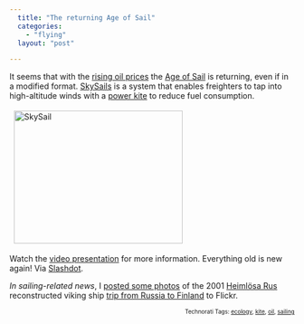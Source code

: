 ```yaml
---
  title: "The returning Age of Sail"
  categories: 
    - "flying"
  layout: "post"

---
```

It seems that with the <a href="http://en.wikipedia.org/wiki/Peak_oil">rising oil prices</a> the <a href="http://en.wikipedia.org/wiki/Age_of_Sail">Age of Sail</a> is returning, even if in a modified format. <a href="http://www.skysails.info/index.php?L=1">SkySails</a> is a system that enables freighters to tap into high-altitude winds with a <a href="http://en.wikipedia.org/wiki/Power_kite">power kite</a> to reduce fuel consumption.

<img src="https://d2vqpl3tx84ay5.cloudfront.net/skysail.png" height="235" width="298" border="0" hspace="8" vspace="4" alt="SkySail" title="SkySail" />

Watch the <a href="http://s2.streamingfarm.tv/streamingfarm/skysails_clips/20070823_SkySails_Erklaerfilm_e03_768k.wmv">video presentation</a> for more information. Everything old is new again! Via <a href="http://hardware.slashdot.org/hardware/07/11/26/1925210.shtml">Slashdot</a>.

<em>In sailing-related news</em>, I <a href="http://www.flickr.com/photos/bergie/sets/72157603284046477/">posted some photos</a> of the 2001 <a href="http://www.qnet.fi/rus-project/">Heimlösa Rus</a> reconstructed viking ship <a href="http://www.qnet.fi/rus-project/voyage2001engl.html">trip from Russia to Finland</a> to Flickr.

<p style="text-align:right;font-size:10px;">Technorati Tags: <a href="http://www.technorati.com/tag/ecology" rel="tag">ecology</a>, <a href="http://www.technorati.com/tag/kite" rel="tag">kite</a>, <a href="http://www.technorati.com/tag/oil" rel="tag">oil</a>, <a href="http://www.technorati.com/tag/sailing" rel="tag">sailing</a></p>
